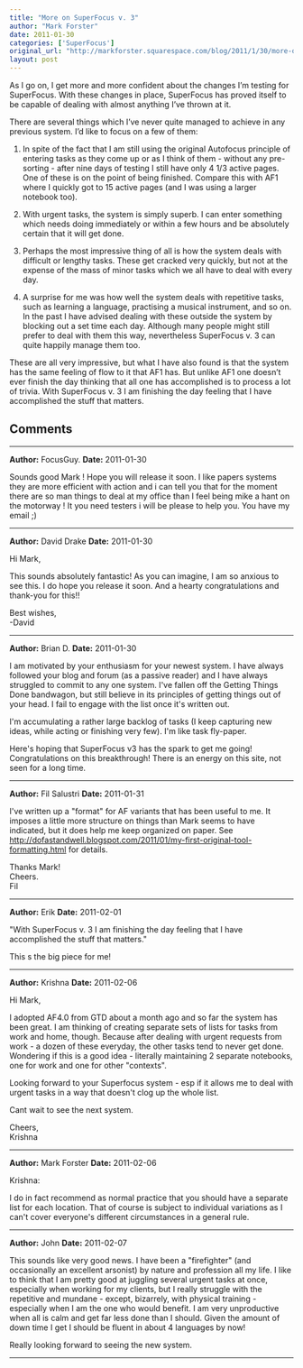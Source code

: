 ```yaml
---
title: "More on SuperFocus v. 3"
author: "Mark Forster"
date: 2011-01-30
categories: ['SuperFocus']
original_url: "http://markforster.squarespace.com/blog/2011/1/30/more-on-superfocus-v-3.html"
layout: post
---
```


As I go on, I get more and more confident about the changes I’m testing for SuperFocus. With these changes in place, SuperFocus has proved itself to be capable of dealing with almost anything I’ve thrown at it.

There are several things which I’ve never quite managed to achieve in any previous system. I’d like to focus on a few of them:

1. In spite of the fact that I am still using the original Autofocus principle of entering tasks as they come up or as I think of them - without any pre-sorting - after nine days of testing I still have only 4 1/3 active pages. One of these is on the point of being finished. Compare this with AF1 where I quickly got to 15 active pages (and I was using a larger notebook too).

2. With urgent tasks, the system is simply superb. I can enter something which needs doing immediately or within a few hours and be absolutely certain that it will get done.

3. Perhaps the most impressive thing of all is how the system deals with difficult or lengthy tasks. These get cracked very quickly, but not at the expense of the mass of minor tasks which we all have to deal with every day.

4. A surprise for me was how well the system deals with repetitive tasks, such as learning a language, practising a musical instrument, and so on. In the past I have advised dealing with these outside the system by blocking out a set time each day. Although many people might still prefer to deal with them this way, nevertheless SuperFocus v. 3 can quite happily manage them too.

These are all very impressive, but what I have also found is that the system has the same feeling of flow to it that AF1 has. But unlike AF1 one doesn’t ever finish the day thinking that all one has accomplished is to process a lot of trivia. With SuperFocus v. 3 I am finishing the day feeling that I have accomplished the stuff that matters.


## Comments

---

**Author:** FocusGuy.
**Date:** 2011-01-30

Sounds good Mark ! Hope you will release it soon. I like papers systems they are more efficient with action and i can tell you that for the moment there are so man things to deal at my office than I feel being mike a hant on the motorway ! It you need testers i will be please to help you. You have my email ;)

---

**Author:** David Drake
**Date:** 2011-01-30

Hi Mark,  
  
This sounds absolutely fantastic! As you can imagine, I am so anxious to see this. I do hope you release it soon. And a hearty congratulations and thank-you for this!!  
  
Best wishes,  
-David

---

**Author:** Brian D.
**Date:** 2011-01-30

I am motivated by your enthusiasm for your newest system. I have always followed your blog and forum (as a passive reader) and I have always struggled to commit to any one system. I've fallen off the Getting Things Done bandwagon, but still believe in its principles of getting things out of your head. I fail to engage with the list once it's written out.  
  
I'm accumulating a rather large backlog of tasks (I keep capturing new ideas, while acting or finishing very few). I'm like task fly-paper.  
  
Here's hoping that SuperFocus v3 has the spark to get me going! Congratulations on this breakthrough! There is an energy on this site, not seen for a long time.

---

**Author:** Fil Salustri
**Date:** 2011-01-31

I've written up a "format" for AF variants that has been useful to me. It imposes a little more structure on things than Mark seems to have indicated, but it does help me keep organized on paper. See <http://dofastandwell.blogspot.com/2011/01/my-first-original-tool-formatting.html> for details.  
  
Thanks Mark!  
Cheers.  
Fil

---

**Author:** Erik
**Date:** 2011-02-01

"With SuperFocus v. 3 I am finishing the day feeling that I have accomplished the stuff that matters."  
  
This s the big piece for me!

---

**Author:** Krishna
**Date:** 2011-02-06

Hi Mark,  
  
I adopted AF4.0 from GTD about a month ago and so far the system has been great. I am thinking of creating separate sets of lists for tasks from work and home, though. Because after dealing with urgent requests from work - a dozen of these everyday, the other tasks tend to never get done. Wondering if this is a good idea - literally maintaining 2 separate notebooks, one for work and one for other "contexts".  
  
Looking forward to your Superfocus system - esp if it allows me to deal with urgent tasks in a way that doesn't clog up the whole list.  
  
Cant wait to see the next system.  
  
Cheers,  
Krishna

---

**Author:** Mark Forster
**Date:** 2011-02-06

Krishna:  
  
I do in fact recommend as normal practice that you should have a separate list for each location. That of course is subject to individual variations as I can't cover everyone's different circumstances in a general rule.

---

**Author:** John
**Date:** 2011-02-07

This sounds like very good news. I have been a "firefighter" (and occasionally an excellent arsonist) by nature and profession all my life. I like to think that I am pretty good at juggling several urgent tasks at once, especially when working for my clients, but I really struggle with the repetitive and mundane - except, bizarrely, with physical training - especially when I am the one who would benefit. I am very unproductive when all is calm and get far less done than I should. Given the amount of down time I get I should be fluent in about 4 languages by now!   
  
Really looking forward to seeing the new system.

---
